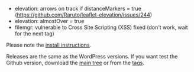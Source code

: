* elevation: arrows on track if distanceMarkers = true (https://github.com/Raruto/leaflet-elevation/issues/244)
* elevation: almostOver = true
* filemgr: vulnerable to Cross Site Scripting (XSS) fixed (don't work, wait for the next tag)

Please note the [install instructions](https://leafext.de/en/doku/about/versions/).

Releases are the same as the WordPress versions. If you want test the Github version, download the [main tree](https://github.com/hupe13/extensions-leaflet-map-github/archive/refs/heads/main.zip) or from the [tags](https://github.com/hupe13/extensions-leaflet-map-github/tags).
